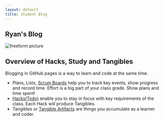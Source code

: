 ```yaml
---
layout: default
title: Student Blog
---
```



## Ryan's Blog 

![freeform picture]({{site.baseurl}}/images/IMG_0862.jpeg)

## Overview of Hacks, Study and Tangibles
Blogging in GitHub pages is a way to learn and code at the same time. 
 
- Plans, Lists, [Scrum Boards](https://clickup.com/blog/scrum-board/) help you to track key events, show progress and record time.  Effort is a big part of your class grade.  Show plans and time spent!
- [Hacks(Todo)](https://levelup.gitconnected.com/six-ultimate-daily-hacks-for-every-programmer-60f5f10feae) enable you to stay in focus with key requirements of the class.  Each Hack will produce Tangibles.
- Tangibles or [Tangible Artifacts](https://en.wikipedia.org/wiki/Artifact_(software_development)) are things you accumulate as a learner and coder. 
